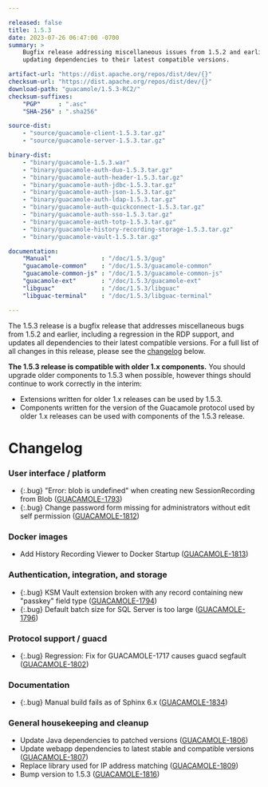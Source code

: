 ```yaml
---

released: false
title: 1.5.3
date: 2023-07-26 06:47:00 -0700
summary: >
    Bugfix release addressing miscellaneous issues from 1.5.2 and earlier, and
    updating dependencies to their latest compatible versions.

artifact-url: "https://dist.apache.org/repos/dist/dev/{}"
checksum-url: "https://dist.apache.org/repos/dist/dev/{}"
download-path: "guacamole/1.5.3-RC2/"
checksum-suffixes:
    "PGP"     : ".asc"
    "SHA-256" : ".sha256"

source-dist:
    - "source/guacamole-client-1.5.3.tar.gz"
    - "source/guacamole-server-1.5.3.tar.gz"

binary-dist:
    - "binary/guacamole-1.5.3.war"
    - "binary/guacamole-auth-duo-1.5.3.tar.gz"
    - "binary/guacamole-auth-header-1.5.3.tar.gz"
    - "binary/guacamole-auth-jdbc-1.5.3.tar.gz"
    - "binary/guacamole-auth-json-1.5.3.tar.gz"
    - "binary/guacamole-auth-ldap-1.5.3.tar.gz"
    - "binary/guacamole-auth-quickconnect-1.5.3.tar.gz"
    - "binary/guacamole-auth-sso-1.5.3.tar.gz"
    - "binary/guacamole-auth-totp-1.5.3.tar.gz"
    - "binary/guacamole-history-recording-storage-1.5.3.tar.gz"
    - "binary/guacamole-vault-1.5.3.tar.gz"

documentation:
    "Manual"              : "/doc/1.5.3/gug"
    "guacamole-common"    : "/doc/1.5.3/guacamole-common"
    "guacamole-common-js" : "/doc/1.5.3/guacamole-common-js"
    "guacamole-ext"       : "/doc/1.5.3/guacamole-ext"
    "libguac"             : "/doc/1.5.3/libguac"
    "libguac-terminal"    : "/doc/1.5.3/libguac-terminal"

---
```


The 1.5.3 release is a bugfix release that addresses miscellaneous bugs from
1.5.2 and earlier, including a regression in the RDP support, and updates all
dependencies to their latest compatible versions. For a full list of all
changes in this release, please see the [changelog](#changelog) below.

**The 1.5.3 release is compatible with older 1.x components.** You should
upgrade older components to 1.5.3 when possible, however things should continue
to work correctly in the interim:

* Extensions written for older 1.x releases can be used by 1.5.3.
* Components written for the version of the Guacamole protocol used by older
  1.x releases can be used with components of the 1.5.3 release.

Changelog
=========

### User interface / platform

 * {:.bug} "Error: blob is undefined" when creating new SessionRecording from Blob ([GUACAMOLE-1793](https://issues.apache.org/jira/browse/GUACAMOLE-1793))
 * {:.bug} Change password form missing for administrators without edit self permission ([GUACAMOLE-1812](https://issues.apache.org/jira/browse/GUACAMOLE-1812))

### Docker images

 * Add History Recording Viewer to Docker Startup ([GUACAMOLE-1813](https://issues.apache.org/jira/browse/GUACAMOLE-1813))

### Authentication, integration, and storage

 * {:.bug} KSM Vault extension broken with any record containing new "passkey" field type ([GUACAMOLE-1794](https://issues.apache.org/jira/browse/GUACAMOLE-1794))
 * {:.bug} Default batch size for SQL Server is too large ([GUACAMOLE-1796](https://issues.apache.org/jira/browse/GUACAMOLE-1796))

### Protocol support / guacd

 * {:.bug} Regression: Fix for GUACAMOLE-1717 causes guacd segfault ([GUACAMOLE-1802](https://issues.apache.org/jira/browse/GUACAMOLE-1802))

### Documentation

 * {:.bug} Manual build fails as of Sphinx 6.x ([GUACAMOLE-1834](https://issues.apache.org/jira/browse/GUACAMOLE-1834))

### General housekeeping and cleanup

 * Update Java dependencies to patched versions ([GUACAMOLE-1806](https://issues.apache.org/jira/browse/GUACAMOLE-1806))
 * Update webapp dependencies to latest stable and compatible versions ([GUACAMOLE-1807](https://issues.apache.org/jira/browse/GUACAMOLE-1807))
 * Replace library used for IP address matching ([GUACAMOLE-1809](https://issues.apache.org/jira/browse/GUACAMOLE-1809))
 * Bump version to 1.5.3 ([GUACAMOLE-1816](https://issues.apache.org/jira/browse/GUACAMOLE-1816))

